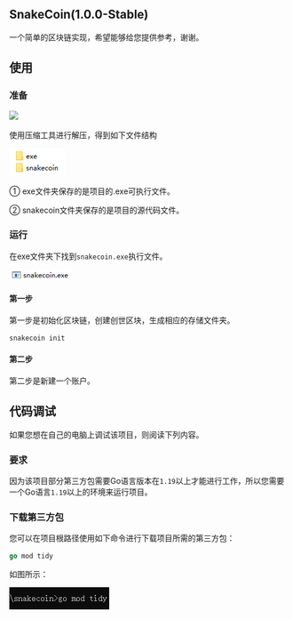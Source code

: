 ## SnakeCoin(1.0.0-Stable)

一个简单的区块链实现，希望能够给您提供参考，谢谢。

## 使用

### 准备



![](./img/01.png)

使用压缩工具进行解压，得到如下文件结构

![](./img/02.png)

① exe文件夹保存的是项目的.exe可执行文件。

② snakecoin文件夹保存的是项目的源代码文件。

### 运行

在exe文件夹下找到`snakecoin.exe`执行文件。

![](./img/03.png)

#### 第一步

第一步是初始化区块链，创建创世区块，生成相应的存储文件夹。

```go
snakecoin init
```



#### 第二步

第二步是新建一个账户。

## 代码调试

如果您想在自己的电脑上调试该项目，则阅读下列内容。

### 要求

因为该项目部分第三方包需要Go语言版本在`1.19`以上才能进行工作，所以您需要一个Go语言`1.19`以上的环境来运行项目。

### 下载第三方包

您可以在项目根路径使用如下命令进行下载项目所需的第三方包：

```go
go mod tidy
```

如图所示：

![](./img/09.png)